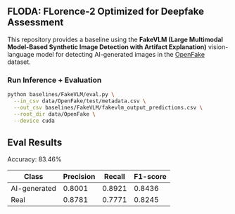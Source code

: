 ## FLODA: FLorence-2 Optimized for Deepfake Assessment

This repository provides a baseline using the **FakeVLM (Large Multimodal Model-Based
Synthetic Image Detection with Artifact Explanation)** vision-language model for detecting AI-generated images in the [OpenFake](https://huggingface.co/datasets/CDL-AMLRT/OpenFake) dataset. 

### Run Inference + Evaluation
```bash
python baselines/FakeVLM/eval.py \
  --in_csv data/OpenFake/test/metadata.csv \
  --out_csv baselines/FakeVLM/fakevlm_output_predictions.csv \
  --root_dir data/OpenFake \
  --device cuda
```

## Eval Results
Accuracy: 83.46%

| Class        | Precision | Recall  | F1-score |
|--------------|-----------|---------|----------|
| AI-generated | 0.8001    | 0.8921  | 0.8436   |
| Real         | 0.8781    | 0.7771  | 0.8245   |
